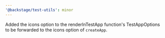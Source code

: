 ```yaml
---
'@backstage/test-utils': minor
---
```


Added the icons option to the renderInTestApp function's TestAppOptions to be forwarded to the icons option of `createApp`.
